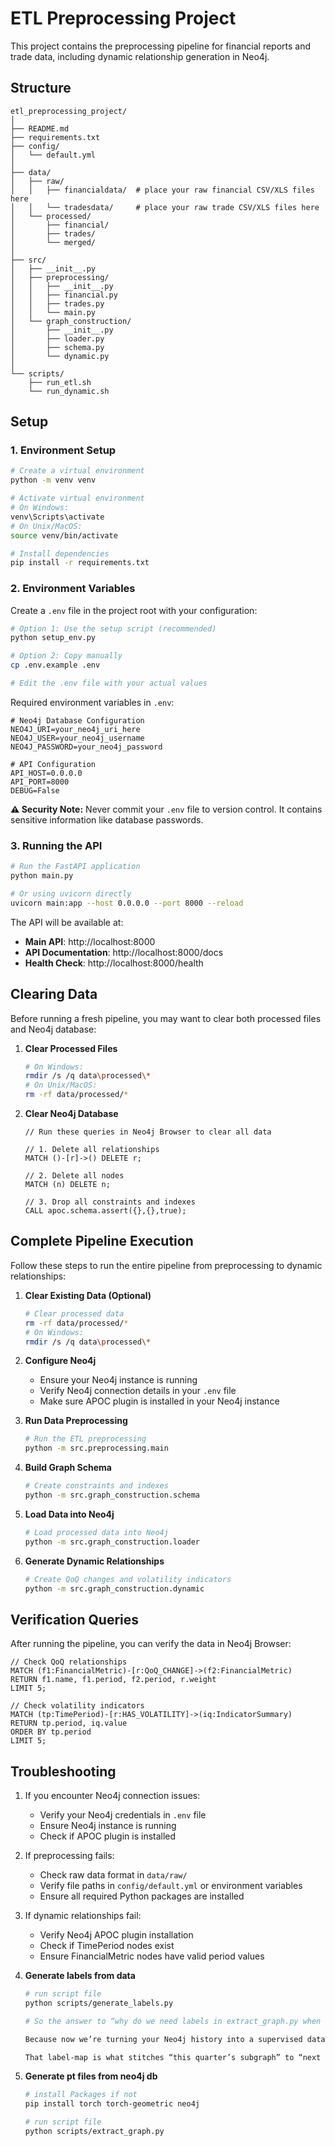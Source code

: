 # ETL Preprocessing Project

This project contains the preprocessing pipeline for financial reports and trade data, including dynamic relationship generation in Neo4j.

## Structure

```
etl_preprocessing_project/
│
├── README.md
├── requirements.txt
├── config/
│   └── default.yml
│
├── data/
│   ├── raw/
│   │   ├── financialdata/  # place your raw financial CSV/XLS files here
│   │   └── tradesdata/     # place your raw trade CSV/XLS files here
│   └── processed/
│       ├── financial/
│       ├── trades/
│       └── merged/
│
├── src/
│   ├── __init__.py
│   ├── preprocessing/
│   │   ├── __init__.py
│   │   ├── financial.py
│   │   ├── trades.py
│   │   └── main.py
│   └── graph_construction/
│       ├── __init__.py
│       ├── loader.py
│       ├── schema.py
│       └── dynamic.py
│
└── scripts/
    ├── run_etl.sh
    └── run_dynamic.sh
```

## Setup

### 1. Environment Setup

```bash
# Create a virtual environment
python -m venv venv

# Activate virtual environment
# On Windows:
venv\Scripts\activate
# On Unix/MacOS:
source venv/bin/activate

# Install dependencies
pip install -r requirements.txt
```

### 2. Environment Variables

Create a `.env` file in the project root with your configuration:

```bash
# Option 1: Use the setup script (recommended)
python setup_env.py

# Option 2: Copy manually
cp .env.example .env

# Edit the .env file with your actual values
```

Required environment variables in `.env`:
```env
# Neo4j Database Configuration
NEO4J_URI=your_neo4j_uri_here
NEO4J_USER=your_neo4j_username
NEO4J_PASSWORD=your_neo4j_password

# API Configuration
API_HOST=0.0.0.0
API_PORT=8000
DEBUG=False
```

**⚠️ Security Note:** Never commit your `.env` file to version control. It contains sensitive information like database passwords.

### 3. Running the API

```bash
# Run the FastAPI application
python main.py

# Or using uvicorn directly
uvicorn main:app --host 0.0.0.0 --port 8000 --reload
```

The API will be available at:
- **Main API**: http://localhost:8000
- **API Documentation**: http://localhost:8000/docs
- **Health Check**: http://localhost:8000/health

## Clearing Data

Before running a fresh pipeline, you may want to clear both processed files and Neo4j database:

1. **Clear Processed Files**
   ```bash
   # On Windows:
   rmdir /s /q data\processed\*
   # On Unix/MacOS:
   rm -rf data/processed/*
   ```

2. **Clear Neo4j Database**
   ```cypher
   // Run these queries in Neo4j Browser to clear all data
   
   // 1. Delete all relationships
   MATCH ()-[r]->() DELETE r;
   
   // 2. Delete all nodes
   MATCH (n) DELETE n;
   
   // 3. Drop all constraints and indexes
   CALL apoc.schema.assert({},{},true);
   ```

## Complete Pipeline Execution

Follow these steps to run the entire pipeline from preprocessing to dynamic relationships:

1. **Clear Existing Data (Optional)**
   ```bash
   # Clear processed data
   rm -rf data/processed/*
   # On Windows:
   rmdir /s /q data\processed\*
   ```

2. **Configure Neo4j**
   - Ensure your Neo4j instance is running
   - Verify Neo4j connection details in your `.env` file
   - Make sure APOC plugin is installed in your Neo4j instance

3. **Run Data Preprocessing**
   ```bash
   # Run the ETL preprocessing
   python -m src.preprocessing.main
   ```

4. **Build Graph Schema**
   ```bash
   # Create constraints and indexes
   python -m src.graph_construction.schema
   ```

5. **Load Data into Neo4j**
   ```bash
   # Load processed data into Neo4j
   python -m src.graph_construction.loader
   ```

6. **Generate Dynamic Relationships**
   ```bash
   # Create QoQ changes and volatility indicators
   python -m src.graph_construction.dynamic
   ```

## Verification Queries

After running the pipeline, you can verify the data in Neo4j Browser:

```cypher
// Check QoQ relationships
MATCH (f1:FinancialMetric)-[r:QoQ_CHANGE]->(f2:FinancialMetric)
RETURN f1.name, f1.period, f2.period, r.weight
LIMIT 5;

// Check volatility indicators
MATCH (tp:TimePeriod)-[r:HAS_VOLATILITY]->(iq:IndicatorSummary)
RETURN tp.period, iq.value
ORDER BY tp.period
LIMIT 5;
```

## Troubleshooting

1. If you encounter Neo4j connection issues:
   - Verify your Neo4j credentials in `.env` file
   - Ensure Neo4j instance is running
   - Check if APOC plugin is installed

2. If preprocessing fails:
   - Check raw data format in `data/raw/`
   - Verify file paths in `config/default.yml` or environment variables
   - Ensure all required Python packages are installed

3. If dynamic relationships fail:
   - Verify Neo4j APOC plugin installation
   - Check if TimePeriod nodes exist
   - Ensure FinancialMetric nodes have valid period values

7. **Generate labels from data**
   ```bash
   # run script file
   python scripts/generate_labels.py

   # So the answer to “why do we need labels in extract_graph.py when we already used them in Colab?” is:

   Because now we’re turning your Neo4j history into a supervised dataset of (graph, label) pairs — one for each quarter snapshot — not just one graph per company.

   That label-map is what stitches “this quarter’s subgraph” to “next quarter’s outcome.” Without it, the extractor would build graphs but wouldn’t know which ones are positive vs. negative examples.
   ```

8. **Generate pt files from neo4j db**
   ```bash
   # install Packages if not
   pip install torch torch-geometric neo4j

   # run script file
   python scripts/extract_graph.py
   ```